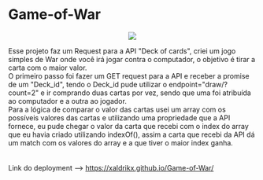 # Game-of-War

<div align="center">
  <img src="https://user-images.githubusercontent.com/88796366/154205337-ddb91962-d1c4-4e29-880d-bf737408d31d.png">
</div>

Esse projeto faz um Request para a API "Deck of cards", criei um jogo simples de War onde você irá jogar contra o computador, o objetivo é tirar a carta com o maior valor.<br>
O primeiro passo foi fazer um GET request para a API e receber a promise de um "Deck_id", tendo o Deck_id pude utilizar o endpoint="draw/?count=2" e ir comprando duas cartas por vez, sendo que uma foi atribuída ao computador e a outra ao jogador.<br>
Para a lógica de comparar o valor das cartas usei um array com os possíveis valores das cartas e utilizando uma propriedade que a API fornece, eu pude chegar o valor da carta que recebi com o index do array que eu havia criado utilizando indexOf(), assim a carta que recebi da API dá um match com os valores do array e a que tiver o maior index ganha.<br>
<br>
<br>
Link do deployment --> https://xaldrikx.github.io/Game-of-War/
